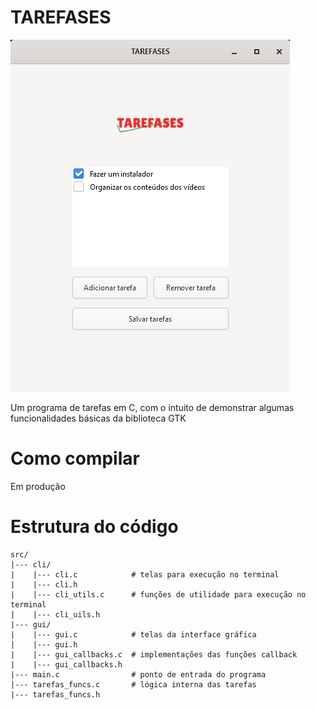 # TAREFASES

![](telaPrincipalTarefases.png)

Um programa de tarefas em C, com o intuito de demonstrar algumas funcionalidades básicas da biblioteca GTK

# Como compilar

Em produção

# Estrutura do código
```
src/
|--- cli/
|    |--- cli.c            # telas para execução no terminal
|    |--- cli.h
|    |--- cli_utils.c      # funções de utilidade para execução no terminal
|    |--- cli_uils.h
|--- gui/
|    |--- gui.c            # telas da interface gráfica
|    |--- gui.h
|    |--- gui_callbacks.c  # implementações das funções callback
|    |--- gui_callbacks.h
|--- main.c                # ponto de entrada do programa
|--- tarefas_funcs.c       # lógica interna das tarefas
|--- tarefas_funcs.h
```
